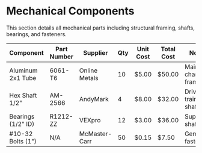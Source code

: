 # Mechanical Components

This section details all mechanical parts including structural framing, shafts, bearings, and fasteners.

| Component           | Part Number | Supplier     | Qty | Unit Cost | Total Cost | Notes               |
|---------------------|-------------|--------------|-----|-----------|------------|---------------------|
| Aluminum 2x1 Tube   | 6061-T6     | Online Metals| 10  | $5.00     | $50.00     | Main chassis frame  |
| Hex Shaft 1/2"      | AM-2566     | AndyMark     | 4   | $8.00     | $32.00     | Drive train shafts  |
| Bearings (1/2" ID)  | R1212-ZZ    | VEXpro       | 12  | $3.00     | $36.00     | Supports shafts     |
| #10-32 Bolts (1")   | N/A         | McMaster-Carr| 50  | $0.15     | $7.50      | General fasteners   |
